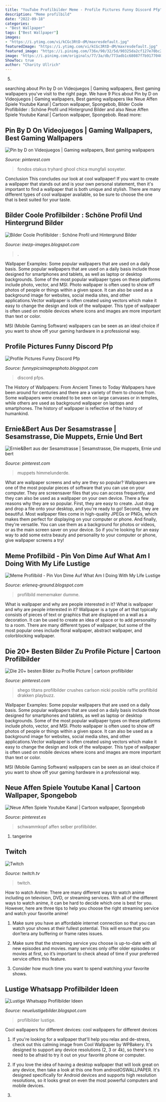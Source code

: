 ```yaml
---
title: "YouTube Profilbilder Meme - Profile Pictures Funny Discord Pfp"
description: "Meme profilbild"
date: "2022-09-18"
categories:
- "Best Wallpaper"
tags: ["Best Wallpaper"]
images:
- "https://i.ytimg.com/vi/kCGc3RtD-dM/maxresdefault.jpg"
featuredImage: "https://i.ytimg.com/vi/kCGc3RtD-dM/maxresdefault.jpg"
featured_image: "https://i.pinimg.com/736x/90/32/5d/90325da2cf127e70bc2c6ec907255b6e.jpg"
image: "https://i.pinimg.com/originals/77/3a/db/773adb1c68087f7b917704040bfde928.png"
ShowToc: true
author: "Charity Ullrich"
---
```



5.

	

		
searching about Pin by D on Videojuegos | Gaming wallpapers, Best gaming wallpapers you've visit to the right page. We have 9 Pics about Pin by D on Videojuegos | Gaming wallpapers, Best gaming wallpapers like Neue Affen Spiele Youtube Kanal | Cartoon wallpaper, Spongebob, Bilder Coole Profilbilder : Schöne Profil und Hintergrund Bilder and also Neue Affen Spiele Youtube Kanal | Cartoon wallpaper, Spongebob. Read more:
		
    
## Pin By D On Videojuegos | Gaming Wallpapers, Best Gaming Wallpapers

<img loading=lazy src="https://i.pinimg.com/736x/18/5a/84/185a84692e29da07f4ab1450ed33e995.jpg" onerror="this.onerror=null;this.src='https://tse3.mm.bing.net/th?id=OIP.v7MaxeuLaWGkYssSFRAW8gHaNK&amp;pid=15.1';" alt="Pin by D on Videojuegos | Gaming wallpapers, Best gaming wallpapers">

_Source: pinterest.com_

>fondos otakus tryhard ghool chica mungfali sosyeter. 

	

Conclusion
This concludes our look at cool wallpaper! If you want to create a wallpaper that stands out and is your own personal statement, then it's important to find a wallpaper that is both unique and stylish. There are many different types of cool wallpaper available, so be sure to choose the one that is best suited for your taste.

    
## Bilder Coole Profilbilder : Schöne Profil Und Hintergrund Bilder

<img loading=lazy src="https://i.ytimg.com/vi/kCGc3RtD-dM/maxresdefault.jpg" onerror="this.onerror=null;this.src='https://tse4.mm.bing.net/th?id=OIP.SqGh3IKl403Je8z2IiLXvAHaEK&amp;pid=15.1';" alt="Bilder Coole Profilbilder : Schöne Profil und Hintergrund Bilder">

_Source: inezp-images.blogspot.com_

>. 

	

Wallpaper Examples: Some popular wallpapers that are used on a daily basis.
Some popular wallpapers that are used on a daily basis include those designed for smartphones and tablets, as well as laptop or desktop backgrounds. Some of the most popular wallpaper types on these platforms include photo, vector, and MSI. 
Photo wallpaper is often used to show off photos of people or things within a given space. It can also be used as a background image for websites, social media sites, and other applications.Vector wallpaper is often created using vectors which make it easy to change the design and look of the wallpaper. This type of wallpaper is often used on mobile devices where icons and images are more important than text or color. 

MSI (Mobile Gaming Software) wallpapers can be seen as an ideal choice if you want to show off your gaming hardware in a professional way.

    
## Profile Pictures Funny Discord Pfp

<img loading=lazy src="https://i.ytimg.com/vi/w4wE6XWhe-U/maxresdefault.jpg" onerror="this.onerror=null;this.src='https://tse1.mm.bing.net/th?id=OIP.Q0NiM8O8zEjb3fuu04aw4wHaEK&amp;pid=15.1';" alt="Profile Pictures Funny Discord Pfp">

_Source: funnypicsimagesphoto.blogspot.com_

>discord pfps. 

	

The History of Wallpapers: From Ancient Times to Today
Wallpapers have been around for centuries and there are a variety of them to choose from. Some wallpapers were created to be seen on large canvases or in temples, while others are used as background wallpaper on laptops and smartphones. The history of wallpaper is reflective of the history of humankind.

    
## Ernie&amp;Bert Aus Der Sesamstrasse | Sesamstrasse, Die Muppets, Ernie Und Bert

<img loading=lazy src="https://i.pinimg.com/736x/90/32/5d/90325da2cf127e70bc2c6ec907255b6e.jpg" onerror="this.onerror=null;this.src='https://tse2.mm.bing.net/th?id=OIP.n412VgmLrEbuNszvW8B3NAAAAA&amp;pid=15.1';" alt="Ernie&amp;Bert aus der Sesamstrasse | Sesamstrasse, Die muppets, Ernie und bert">

_Source: pinterest.com_

>muppets himmelunderde. 

	

What are wallpaper screens and why are they so popular?
Wallpapers are one of the most popular pieces of software that you can use on your computer. They are screensaver files that you can access frequently, and they can also be used as a wallpaper on your own device. There a few reasons why they are so popular. First, they are easy to create. Just drag and drop a file onto your desktop, and you're ready to go! Second, they are beautiful. Most wallpaper files come in high-quality JPEGs or PNGs, which makes them perfect for displaying on your computer or phone. And finally, they're versatile. You can use them as a background for photos or videos, or as the main screen saver on your device. So if you're looking for an easy way to add some extra beauty and personality to your computer or phone, give wallpaper screens a try!

    
## Meme Profilbild - Pin Von Dime Auf What Am I Doing With My Life Lustige

<img loading=lazy src="https://www.mememaker.net/static/images/memes/4821603.jpg" onerror="this.onerror=null;this.src='https://tse4.mm.bing.net/th?id=OIP.9hJ01SAYQF8-oSl4Ck93YwAAAA&amp;pid=15.1';" alt="Meme Profilbild - Pin Von Dime Auf What Am I Doing With My Life Lustige">

_Source: erleneq-ground.blogspot.com_

>profilbild mememaker dumme. 

	

What is wallpaper and why are people interested in it?
What is wallpaper and why are people interested in it?
Wallpaper is a type of art that typically consists of pieces of text or graphics that are displayed on a wall as a decoration. It can be used to create an idea of space or to add personality to a room. There are many different types of wallpaper, but some of the most popular ones include floral wallpaper, abstract wallpaper, and colorblocking wallpaper.

    
## Die 20+ Besten Bilder Zu Profile Picture | Cartoon Profilbilder

<img loading=lazy src="https://i.pinimg.com/474x/0d/9d/cd/0d9dcd3bbc507ba942459db440fb9207.jpg" onerror="this.onerror=null;this.src='https://tse4.mm.bing.net/th?id=OIP.qPphNsHUg1LVs-gzBkutBAAAAA&amp;pid=15.1';" alt="Die 20+ besten Bilder zu Profile Picture | cartoon profilbilder">

_Source: pinterest.com_

>shego titans profilbilder crushes carlson nicki posible raffle profilbild drakken playbuzz. 

	

Wallpaper Examples: Some popular wallpapers that are used on a daily basis.
Some popular wallpapers that are used on a daily basis include those designed for smartphones and tablets, as well as laptop or desktop backgrounds. Some of the most popular wallpaper types on these platforms include photo, vector, and MSI. 
Photo wallpaper is often used to show off photos of people or things within a given space. It can also be used as a background image for websites, social media sites, and other applications.Vector wallpaper is often created using vectors which make it easy to change the design and look of the wallpaper. This type of wallpaper is often used on mobile devices where icons and images are more important than text or color. 

MSI (Mobile Gaming Software) wallpapers can be seen as an ideal choice if you want to show off your gaming hardware in a professional way.

    
## Neue Affen Spiele Youtube Kanal | Cartoon Wallpaper, Spongebob

<img loading=lazy src="https://i.pinimg.com/originals/77/3a/db/773adb1c68087f7b917704040bfde928.png" onerror="this.onerror=null;this.src='https://tse3.mm.bing.net/th?id=OIP.9zJq5ubOQ--Fk7MVevU9QwHaE8&amp;pid=15.1';" alt="Neue Affen Spiele Youtube Kanal | Cartoon wallpaper, Spongebob">

_Source: pinterest.es_

>schwammkopf affen selber profilbilder. 

	

1. tangerine 

    
## Twitch

<img loading=lazy src="https://static-cdn.jtvnw.net/jtv_user_pictures/d057e59c-d0b4-4263-9b9c-2171caf0c866-profile_image-300x300.jpeg" onerror="this.onerror=null;this.src='https://tse3.mm.bing.net/th?id=OIP.NlLg2yaGhvK4XcsiDIevrgAAAA&amp;pid=15.1';" alt="Twitch">

_Source: twitch.tv_

>twitch. 

	

How to watch Anime: There are many different ways to watch anime including on television, DVD, or streaming services.
With all of the different ways to watch anime, it can be hard to decide which one is best for you. However, here are three tips to help you choose the right streaming service and watch your favorite anime!
1. Make sure you have an affordable internet connection so that you can watch your shows at their fullest potential. This will ensure that you don’tera any buffering or frame rates issues.

2. Make sure that the streaming service you choose is up-to-date with all new episodes and movies. many services only offer older episodes or movies at first, so it’s important to check ahead of time if your preferred service offers this feature.

3. Consider how much time you want to spend watching your favorite shows.

    
## Lustige Whatsapp Profilbilder Ideen

<img loading=lazy src="https://lh3.googleusercontent.com/proxy/NsBWrRK6dRW475LHMM0CPzLtorzJy_ncSYf1Yk4eCbyJFEwqi3DAhJz10bBIPNr7wUujjAbEQeASTtdVkQKB_2aYAfIQD0nWdr_aJkCpYiPuUC_11TYNYPmIrIbsPE6MuKOciMYsDWf1KESo8uOrk7AdjFxEyg=s0-d" onerror="this.onerror=null;this.src='https://tse1.mm.bing.net/th?id=OIP.-51wce4hi3A9Vl9X4i4SwgHaHM&amp;pid=15.1';" alt="Lustige Whatsapp Profilbilder Ideen">

_Source: neuelustigebilder.blogspot.com_

>profilbilder lustige. 

	

Cool wallpapers for different devices:
cool wallpapers for different devices 

1. If you're looking for a wallpaper that'll help you relax and de-stress, check out this calming image from Cool Wallpaper by WPBakery. It's designed to support any device resolutions (2, 3 or 4k), so there's no need to be afraid to try it out on your favorite phone or computer.

2. If you love the idea of having a desktop wallpaper that will look great on any device, then take a look at this one from androidOSWALLPAPER. It's designed specifically for Android devices and supports high resolution resolutions, so it looks great on even the most powerful computers and mobile devices.

3.

